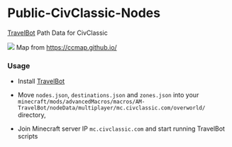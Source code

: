 # Public-CivClassic-Nodes
 [TravelBot](https://github.com/SleepingFox8/AM-TravelBot) Path Data for CivClassic

![](https://i.imgur.com/5bio5nW.png)
Map from https://ccmap.github.io/

### Usage

- Install [TravelBot](https://github.com/SleepingFox8/AM-TravelBot)

- Move ``nodes.json``, ``destinations.json`` and ``zones.json`` into your ``minecraft/mods/advancedMacros/macros/AM-TravelBot/nodeData/multiplayer/mc.civclassic.com/overworld/`` directory, 

- Join Minecraft server IP ``mc.civclassic.com`` and start running TravelBot scripts
